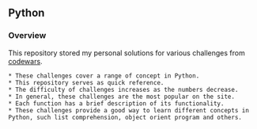 ## Python

### Overview

This repository stored my personal solutions for various challenges from [codewars](https://www.codewars.com/).

    * These challenges cover a range of concept in Python.
    * This repository serves as quick reference.
    * The difficulty of challenges increases as the numbers decrease.
    * In general, these challenges are the most popular on the site.
    * Each function has a brief description of its functionality.
    * These challenges provide a good way to learn different concepts in Python, such list comprehension, object orient program and others.
    